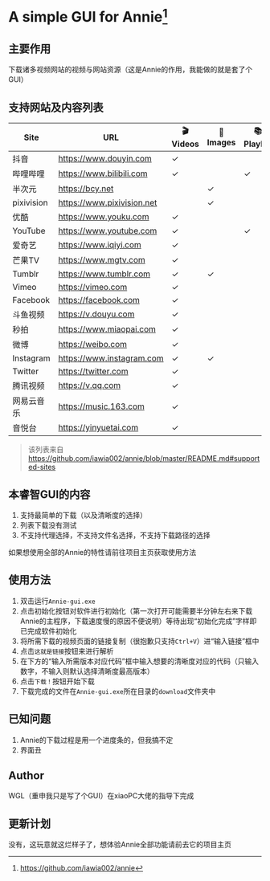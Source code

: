 # A simple GUI for Annie[^1]
## 主要作用
下载诸多视频网站的视频与网站资源（这是Annie的作用，我能做的就是套了个GUI）
## 支持网站及内容列表
Site | URL | 🎬 Videos | 🌁 Images | 📚 Playlist | 🍪 VIP adaptation
--- | --- | ---------| -------- | -------- | --------------
抖音 | <https://www.douyin.com> | ✓ | | | |
哔哩哔哩 | <https://www.bilibili.com> | ✓ | | ✓ | ✓ |
半次元 | <https://bcy.net> | | ✓ | | |
pixivision | <https://www.pixivision.net> | | ✓ | | |
优酷 | <https://www.youku.com> | ✓ | | | ✓ |
YouTube | <https://www.youtube.com> | ✓ | | ✓ | |
爱奇艺 | <https://www.iqiyi.com> | ✓ | | | |
芒果TV | <https://www.mgtv.com> | ✓ | | | |
Tumblr | <https://www.tumblr.com> | ✓ | ✓ | | |
Vimeo | <https://vimeo.com> | ✓ | | | |
Facebook | <https://facebook.com> | ✓ | | | |
斗鱼视频 | <https://v.douyu.com> | ✓ | | | |
秒拍 | <https://www.miaopai.com> | ✓ | | | |
微博 | <https://weibo.com> | ✓ | | | |
Instagram | <https://www.instagram.com> | ✓ | ✓ | | |
Twitter | <https://twitter.com> | ✓ | | | |
腾讯视频 | <https://v.qq.com> | ✓ | | | |
网易云音乐 | <https://music.163.com> | ✓ | | | |
音悦台 | <https://yinyuetai.com> | ✓ | | | |
>该列表来自 https://github.com/iawia002/annie/blob/master/README.md#supported-sites

## 本睿智GUI的内容
1. 支持最简单的下载（以及清晰度的选择）
2. 列表下载没有测试
3. 不支持代理选择，不支持文件名选择，不支持下载路径的选择

如果想使用全部的Annie的特性请前往项目主页获取使用方法
## 使用方法
1. 双击运行`Annie-gui.exe`
2. 点击初始化按钮对软件进行初始化（第一次打开可能需要半分钟左右来下载Annie的主程序，下载速度慢的原因不便说明）等待出现“初始化完成”字样即已完成软件初始化
3. 将所需下载的视频页面的链接复制（很抱歉只支持`Ctrl+V`）进“输入链接”框中
4. 点击`这就是链接`按钮来进行解析
5. 在下方的“输入所需版本对应代码”框中输入想要的清晰度对应的代码（只输入数字，不输入则默认选择清晰度最高版本）
6. 点击`下载！`按钮开始下载
7. 下载完成的文件在`Annie-gui.exe`所在目录的`download`文件夹中
## 已知问题
1. Annie的下载过程是用一个进度条的，但我搞不定
2. 界面丑
## Author
WGL（重申我只是写了个GUI）在xiaoPC大佬的指导下完成
## 更新计划
没有，这玩意就这烂样子了，想体验Annie全部功能请前去它的项目主页

[^1]:https://github.com/iawia002/annie
